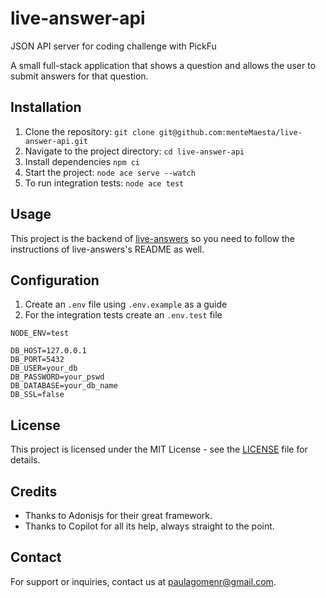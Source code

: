 # live-answer-api

JSON API server for coding challenge with PickFu

A small full-stack application that shows a question and allows the user to submit answers for that question.

## Installation

1. Clone the repository: `git clone git@github.com:menteMaesta/live-answer-api.git`
2. Navigate to the project directory: `cd live-answer-api`
3. Install dependencies `npm ci`
4. Start the project: `node ace serve --watch`
5. To run integration tests: `node ace test`

## Usage

This project is the backend of [live-answers](https://github.com/menteMaesta/live-answers) so you need to follow the instructions of live-answers's README as well.

## Configuration

1. Create an `.env` file using `.env.example` as a guide
2. For the integration tests create an `.env.test` file

```
NODE_ENV=test

DB_HOST=127.0.0.1
DB_PORT=5432
DB_USER=your_db
DB_PASSWORD=your_pswd
DB_DATABASE=your_db_name
DB_SSL=false
```

## License

This project is licensed under the MIT License - see the [LICENSE](LICENSE) file for details.

## Credits

- Thanks to Adonisjs for their great framework.
- Thanks to Copilot for all its help, always straight to the point.

## Contact

For support or inquiries, contact us at [paulagomenr@gmail.com](mailto:paulagomenr@gmail.com).
